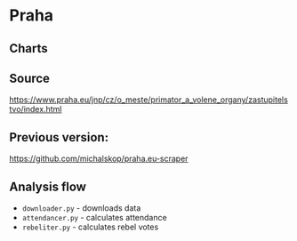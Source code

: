 # Praha
## Charts

## Source
https://www.praha.eu/jnp/cz/o_meste/primator_a_volene_organy/zastupitelstvo/index.html

## Previous version:
https://github.com/michalskop/praha.eu-scraper

## Analysis flow
- `downloader.py` - downloads data
- `attendancer.py` - calculates attendance
- `rebeliter.py` - calculates rebel votes